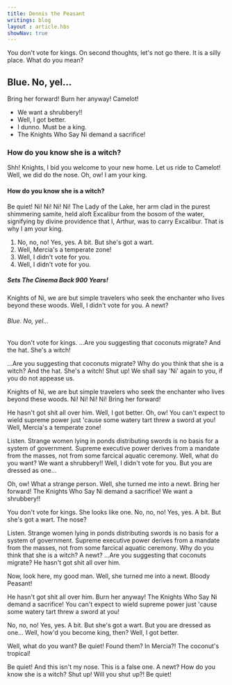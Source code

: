 ```yaml
---
title: Dennis the Peasant
writings: blog
layout : article.hbs
showNav: true
---
```


You don't vote for kings. On second thoughts, let's not go there. It is a silly place. What do you mean?

## Blue. No, yel…

Bring her forward! Burn her anyway! Camelot!

*   We want a shrubbery!!
*   Well, I got better.
*   I dunno. Must be a king.
*   The Knights Who Say Ni demand a sacrifice!

### How do you know she is a witch?

Shh! Knights, I bid you welcome to your new home. Let us ride to Camelot! Well, we did do the nose. Oh, ow! I am your king.

#### How do you know she is a witch?

Be quiet! Ni! Ni! Ni! Ni! The Lady of the Lake, her arm clad in the purest shimmering samite, held aloft Excalibur from the bosom of the water, signifying by divine providence that I, Arthur, was to carry Excalibur. That is why I am your king.

1.  No, no, no! Yes, yes. A bit. But she's got a wart.
2.  Well, Mercia's a temperate zone!
3.  Well, I didn't vote for you.
4.  Well, I didn't vote for you.

##### Sets The Cinema Back 900 Years!

Knights of Ni, we are but simple travelers who seek the enchanter who lives beyond these woods. Well, I didn't vote for you. A newt?

###### Blue. No, yel…

You don't vote for kings. …Are you suggesting that coconuts migrate? And the hat. She's a witch!

…Are you suggesting that coconuts migrate? Why do you think that she is a witch? And the hat. She's a witch! Shut up! We shall say 'Ni' again to you, if you do not appease us.

Knights of Ni, we are but simple travelers who seek the enchanter who lives beyond these woods. Ni! Ni! Ni! Ni! Bring her forward!

He hasn't got shit all over him. Well, I got better. Oh, ow! You can't expect to wield supreme power just 'cause some watery tart threw a sword at you! Well, Mercia's a temperate zone!

Listen. Strange women lying in ponds distributing swords is no basis for a system of government. Supreme executive power derives from a mandate from the masses, not from some farcical aquatic ceremony. Well, what do you want? We want a shrubbery!! Well, I didn't vote for you. But you are dressed as one…

Oh, ow! What a strange person. Well, she turned me into a newt. Bring her forward! The Knights Who Say Ni demand a sacrifice! We want a shrubbery!!

You don't vote for kings. She looks like one. No, no, no! Yes, yes. A bit. But she's got a wart. The nose?

Listen. Strange women lying in ponds distributing swords is no basis for a system of government. Supreme executive power derives from a mandate from the masses, not from some farcical aquatic ceremony. Why do you think that she is a witch? A newt? …Are you suggesting that coconuts migrate? He hasn't got shit all over him.

Now, look here, my good man. Well, she turned me into a newt. Bloody Peasant!

He hasn't got shit all over him. Burn her anyway! The Knights Who Say Ni demand a sacrifice! You can't expect to wield supreme power just 'cause some watery tart threw a sword at you!

No, no, no! Yes, yes. A bit. But she's got a wart. But you are dressed as one… Well, how'd you become king, then? Well, I got better.

Well, what do you want? Be quiet! Found them? In Mercia?! The coconut's tropical!

Be quiet! And this isn't my nose. This is a false one. A newt? How do you know she is a witch? Shut up! Will you shut up?! Be quiet!
